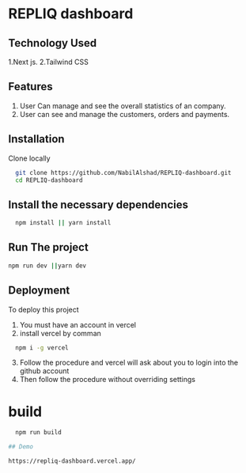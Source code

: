 
# REPLIQ dashboard

## Technology Used

1.Next js.
2.Tailwind CSS

## Features 

1. User Can manage and see the overall statistics of an company.
2. User can see and manage the customers, orders and payments.



## Installation

Clone locally 

```bash
  git clone https://github.com/NabilAlshad/REPLIQ-dashboard.git
  cd REPLIQ-dashboard
```
##  Install the necessary dependencies
```bash
  npm install || yarn install
```
## Run The project

 ```bash
 npm run dev ||yarn dev
 ```
## Deployment

To deploy this project 

1. You  must have an account in vercel
2. install vercel by comman 

```bash
  npm i -g vercel
```
3. Follow the procedure and vercel will ask about you to login into the github account
4. Then follow the procedure without overriding settings

# build 
```bash
  npm run build 

## Demo

https://repliq-dashboard.vercel.app/

​
